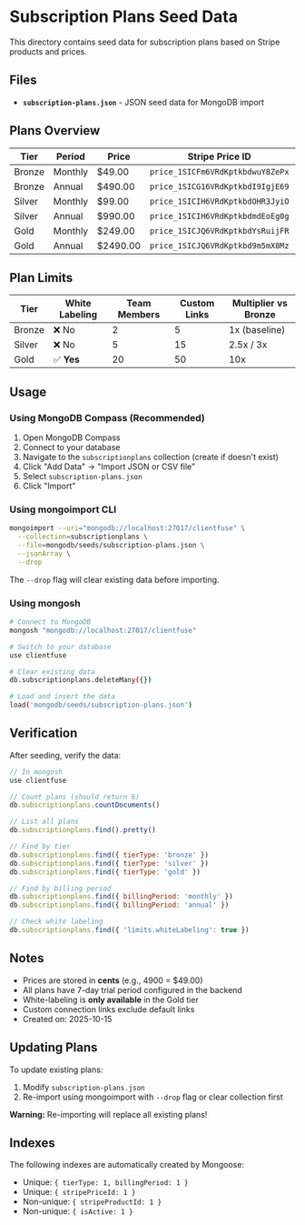 # Subscription Plans Seed Data

This directory contains seed data for subscription plans based on Stripe products and prices.

## Files

- **`subscription-plans.json`** - JSON seed data for MongoDB import

## Plans Overview

| Tier   | Period  | Price    | Stripe Price ID                    | Stripe Product ID        |
|--------|---------|----------|------------------------------------|--------------------------|
| Bronze | Monthly | $49.00   | `price_1SICFm6VRdKptkbdwuY8ZePx`  | `prod_TEfaiFJxOVPVas`   |
| Bronze | Annual  | $490.00  | `price_1SICG16VRdKptkbdI9IgjE69`  | `prod_TEfaiFJxOVPVas`   |
| Silver | Monthly | $99.00   | `price_1SICIH6VRdKptkbdOHR3JyiO`  | `prod_TEfdDPdUbrEcV0`   |
| Silver | Annual  | $990.00  | `price_1SICIH6VRdKptkbdmdEoEg0g`  | `prod_TEfdDPdUbrEcV0`   |
| Gold   | Monthly | $249.00  | `price_1SICJQ6VRdKptkbdYsRuijFR`  | `prod_TEfeUHRC0pgLqy`   |
| Gold   | Annual  | $2490.00 | `price_1SICJQ6VRdKptkbd9m5mX8Mz`  | `prod_TEfeUHRC0pgLqy`   |

## Plan Limits

| Tier   | White Labeling | Team Members | Custom Links | Multiplier vs Bronze |
|--------|----------------|--------------|--------------|----------------------|
| Bronze | ❌ No          | 2            | 5            | 1x (baseline)        |
| Silver | ❌ No          | 5            | 15           | 2.5x / 3x            |
| Gold   | ✅ **Yes**     | 20           | 50           | 10x                  |

## Usage

### Using MongoDB Compass (Recommended)

1. Open MongoDB Compass
2. Connect to your database
3. Navigate to the `subscriptionplans` collection (create if doesn't exist)
4. Click "Add Data" → "Import JSON or CSV file"
5. Select `subscription-plans.json`
6. Click "Import"

### Using mongoimport CLI

```bash
mongoimport --uri="mongodb://localhost:27017/clientfuse" \
  --collection=subscriptionplans \
  --file=mongodb/seeds/subscription-plans.json \
  --jsonArray \
  --drop
```

The `--drop` flag will clear existing data before importing.

### Using mongosh

```bash
# Connect to MongoDB
mongosh "mongodb://localhost:27017/clientfuse"

# Switch to your database
use clientfuse

# Clear existing data
db.subscriptionplans.deleteMany({})

# Load and insert the data
load('mongodb/seeds/subscription-plans.json')
```

## Verification

After seeding, verify the data:

```javascript
// In mongosh
use clientfuse

// Count plans (should return 6)
db.subscriptionplans.countDocuments()

// List all plans
db.subscriptionplans.find().pretty()

// Find by tier
db.subscriptionplans.find({ tierType: 'bronze' })
db.subscriptionplans.find({ tierType: 'silver' })
db.subscriptionplans.find({ tierType: 'gold' })

// Find by billing period
db.subscriptionplans.find({ billingPeriod: 'monthly' })
db.subscriptionplans.find({ billingPeriod: 'annual' })

// Check white labeling
db.subscriptionplans.find({ 'limits.whiteLabeling': true })
```

## Notes

- Prices are stored in **cents** (e.g., 4900 = $49.00)
- All plans have 7-day trial period configured in the backend
- White-labeling is **only available** in the Gold tier
- Custom connection links exclude default links
- Created on: 2025-10-15

## Updating Plans

To update existing plans:

1. Modify `subscription-plans.json`
2. Re-import using mongoimport with `--drop` flag or clear collection first

**Warning:** Re-importing will replace all existing plans!

## Indexes

The following indexes are automatically created by Mongoose:

- Unique: `{ tierType: 1, billingPeriod: 1 }`
- Unique: `{ stripePriceId: 1 }`
- Non-unique: `{ stripeProductId: 1 }`
- Non-unique: `{ isActive: 1 }`
